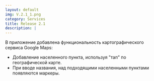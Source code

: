 ```yaml
---
layout: default
img: V.2.1_1.png
category: Services
title: Release 2.1
description: |
---
```

В приложение добавлена функциональность картографического сервиса Google Maps:

- Добавление населенного пункта, используя "тап" по географической карте.
- При вводе названия, над подходящими населенными пунктами появляются маркеры.
